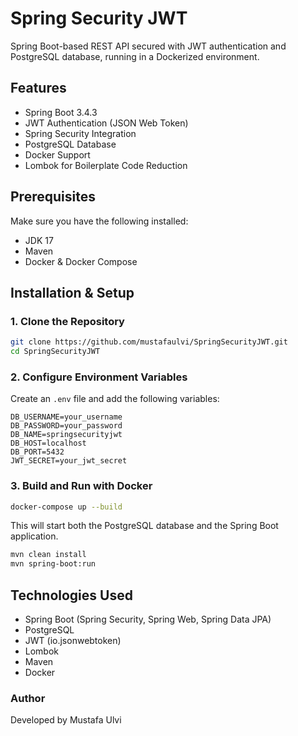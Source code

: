 # Spring Security JWT

Spring Boot-based REST API secured with JWT authentication and PostgreSQL database, running in a Dockerized environment.

## Features

- Spring Boot 3.4.3
- JWT Authentication (JSON Web Token)
- Spring Security Integration
- PostgreSQL Database
- Docker Support
- Lombok for Boilerplate Code Reduction

## Prerequisites

Make sure you have the following installed:

- JDK 17
- Maven
- Docker & Docker Compose

## Installation & Setup

### 1. Clone the Repository

```sh
git clone https://github.com/mustafaulvi/SpringSecurityJWT.git
cd SpringSecurityJWT
```

### 2. Configure Environment Variables

Create an `.env` file and add the following variables:

```
DB_USERNAME=your_username
DB_PASSWORD=your_password
DB_NAME=springsecurityjwt
DB_HOST=localhost
DB_PORT=5432
JWT_SECRET=your_jwt_secret
```

### 3. Build and Run with Docker

```sh
docker-compose up --build
```

This will start both the PostgreSQL database and the Spring Boot application.

```sh
mvn clean install
mvn spring-boot:run
```

## Technologies Used

- Spring Boot (Spring Security, Spring Web, Spring Data JPA)
- PostgreSQL
- JWT (io.jsonwebtoken)
- Lombok
- Maven
- Docker

### Author

Developed by Mustafa Ulvi

